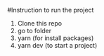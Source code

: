 
#Instruction to run the project

1. Clone this repo
2. go to folder 
3. yarn (for install packages)
4. yarn dev (to start a project)
